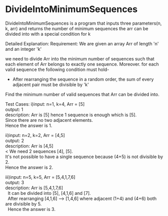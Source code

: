 # DivideIntoMinimumSequences
DivideIntoMinimumSequences is a program that inputs three parameters(n, k, arr) and returns the number of minimum sequences the arr can be divided into with a special condition for k

Detailed Explanation:
Requirement: 
We are given an array Arr of length 'n' and an integer 'k'

we need to divide Arr into the minimum number of sequences such that each element of Arr belongs to exactly one sequence. Moreover. for each valid sequence the following condition must hold-
  * After rearranging the sequence in a random order, the sum of every adjacent pair must be divisible by 'k'
 
Find the minimum number of valid sequences that Arr can be divided into.

Test Cases:
 i)input: n=1, k=4, Arr = [5]<br />
 output: 1<br />
 description: Arr is [5] hence 1 sequence is enough which is [5].<br />
              Since there are no two adjacent elements.<br />
              Hence the answer is 1.<br />
              
 ii)input: n=2, k=2, Arr = [4,5]<br />
 output: 2<br />
 description: Arr is [4,5]<br />
 &lt;             We need 2 sequences [4], [5].<br />
              It's not possible to have a single sequence because (4+5) is not divisible by 2.<br />
              Hence the answer is 2.<br />
 
 iii)input: n=5, k=5, Arr = [5,4,1,7,6]<br />
 output: 3<br />
 description: Arr is [5,4,1,7,6]<br />
 &nbsp;&nbsp;It can be divided into [5], [4,1,6] and [7].<br />
 &nbsp;&nbsp;After rearranging [4,1,6] --> [1,4,6] where adjacent (1+4) and (4+6) both are divisible by 5.<br />
 &nbsp;&nbsp;Hence the answer is 3.<br />
